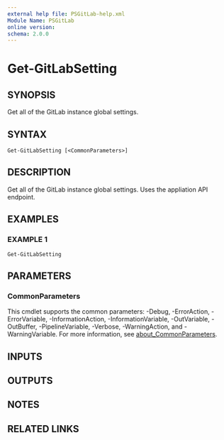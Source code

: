 ```yaml
---
external help file: PSGitLab-help.xml
Module Name: PSGitLab
online version:
schema: 2.0.0
---
```


# Get-GitLabSetting

## SYNOPSIS
Get all of the GitLab instance global settings. 

## SYNTAX

```
Get-GitLabSetting [<CommonParameters>]
```

## DESCRIPTION
Get all of the GitLab instance global settings. 
Uses the appliation API endpoint. 

## EXAMPLES

### EXAMPLE 1
```
Get-GitLabSetting
```

## PARAMETERS

### CommonParameters
This cmdlet supports the common parameters: -Debug, -ErrorAction, -ErrorVariable, -InformationAction, -InformationVariable, -OutVariable, -OutBuffer, -PipelineVariable, -Verbose, -WarningAction, and -WarningVariable. For more information, see [about_CommonParameters](http://go.microsoft.com/fwlink/?LinkID=113216).

## INPUTS

## OUTPUTS

## NOTES

## RELATED LINKS
